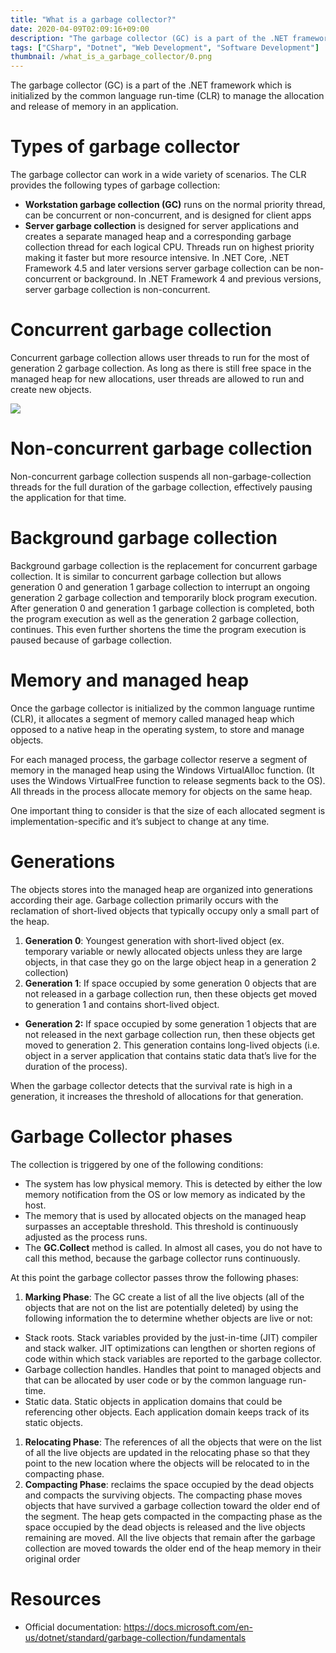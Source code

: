 ```yaml
---
title: "What is a garbage collector?"
date: 2020-04-09T02:09:16+09:00
description: "The garbage collector (GC) is a part of the .NET framework which is initialized by the common language run-time (CLR) to manage the allocation and release of memory in an application..."
tags: ["CSharp", "Dotnet", "Web Development", "Software Development"]
thumbnail: /what_is_a_garbage_collector/0.png
---
```


The garbage collector (GC) is a part of the .NET framework which is initialized by the common language run-time (CLR) to manage the allocation and release of memory in an application.


# Types of garbage collector

The garbage collector can work in a wide variety of scenarios. The CLR provides the following types of garbage collection:

- **Workstation garbage collection (GC)** runs on the normal priority thread, can be concurrent or non-concurrent, and is designed for client apps
- **Server garbage collection** is designed for server applications and creates a separate managed heap and a corresponding garbage collection thread for each logical CPU. Threads run on highest priority making it faster but more resource intensive. In .NET Core, .NET Framework 4.5 and later versions server garbage collection can be non-concurrent or background. In .NET Framework 4 and previous versions, server garbage collection is non-concurrent.


# Concurrent garbage collection

Concurrent garbage collection allows user threads to run for the most of generation 2 garbage collection. As long as there is still free space in the managed heap for new allocations, user threads are allowed to run and create new objects.

![](</what_is_a_garbage_collector/1.png>)


# Non-concurrent garbage collection

Non-concurrent garbage collection suspends all non-garbage-collection threads for the full duration of the garbage collection, effectively pausing the application for that time.


# Background garbage collection

Background garbage collection is the replacement for concurrent garbage collection. It is similar to concurrent garbage collection but allows generation 0 and generation 1 garbage collection to interrupt an ongoing generation 2 garbage collection and temporarily block program execution. After generation 0 and generation 1 garbage collection is completed, both the program execution as well as the generation 2 garbage collection, continues. This even further shortens the time the program execution is paused because of garbage collection.


# Memory and managed heap

Once the garbage collector is initialized by the common language runtime (CLR), it allocates a segment of memory called managed heap which opposed to a native heap in the operating system, to store and manage objects.

For each managed process, the garbage collector reserve a segment of memory in the managed heap using the Windows VirtualAlloc function. (It uses the Windows VirtualFree function to release segments back to the OS). All threads in the process allocate memory for objects on the same heap.

One important thing to consider is that the size of each allocated segment is implementation-specific and it’s subject to change at any time.


# Generations

The objects stores into the managed heap are organized into generations according their age. Garbage collection primarily occurs with the reclamation of short-lived objects that typically occupy only a small part of the heap.

1. **Generation 0**: Youngest generation with short-lived object (ex. temporary variable or newly allocated objects unless they are large objects, in that case they go on the large object heap in a generation 2 collection)
2. **Generation 1**: If space occupied by some generation 0 objects that are not released in a garbage collection run, then these objects get moved to generation 1 and contains short-lived object.

- **Generation 2:** If space occupied by some generation 1 objects that are not released in the next garbage collection run, then these objects get moved to generation 2. This generation contains long-lived objects (i.e. object in a server application that contains static data that’s live for the duration of the process).

When the garbage collector detects that the survival rate is high in a generation, it increases the threshold of allocations for that generation.


# Garbage Collector phases

The collection is triggered by one of the following conditions:

- The system has low physical memory. This is detected by either the low memory notification from the OS or low memory as indicated by the host.
- The memory that is used by allocated objects on the managed heap surpasses an acceptable threshold. This threshold is continuously adjusted as the process runs.
- The **GC.Collect** method is called. In almost all cases, you do not have to call this method, because the garbage collector runs continuously.

At this point the garbage collector passes throw the following phases:

1. **Marking Phase**: The GC create a list of all the live objects (all of the objects that are not on the list are potentially deleted) by using the following information the to determine whether objects are live or not:

- Stack roots. Stack variables provided by the just-in-time (JIT) compiler and stack walker. JIT optimizations can lengthen or shorten regions of code within which stack variables are reported to the garbage collector.
- Garbage collection handles. Handles that point to managed objects and that can be allocated by user code or by the common language run-time.
- Static data. Static objects in application domains that could be referencing other objects. Each application domain keeps track of its static objects.

1. **Relocating Phase**: The references of all the objects that were on the list of all the live objects are updated in the relocating phase so that they point to the new location where the objects will be relocated to in the compacting phase.
2. **Compacting Phase**: reclaims the space occupied by the dead objects and compacts the surviving objects. The compacting phase moves objects that have survived a garbage collection toward the older end of the segment. The heap gets compacted in the compacting phase as the space occupied by the dead objects is released and the live objects remaining are moved. All the live objects that remain after the garbage collection are moved towards the older end of the heap memory in their original order


# Resources

- Official documentation: <https://docs.microsoft.com/en-us/dotnet/standard/garbage-collection/fundamentals>
